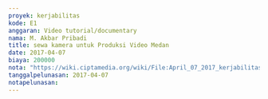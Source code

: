 ```yaml
---
proyek: kerjabilitas
kode: E1
anggaran: Video tutorial/documentary
nama: M. Akbar Pribadi
title: sewa kamera untuk Produksi Video Medan
date: 2017-04-07
biaya: 200000
nota: "https://wiki.ciptamedia.org/wiki/File:April_07_2017_kerjabilitas_E1_sewa_kamera_akbar.jpg"
tanggalpelunasan: 2017-04-07
notapelunasan:
---
```

